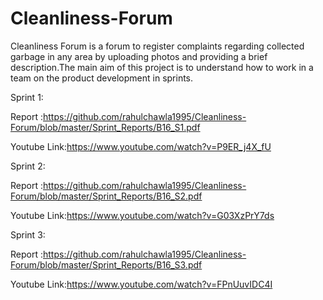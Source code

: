 # Cleanliness-Forum
Cleanliness Forum is a forum to register complaints regarding collected garbage in any area by uploading photos and providing a brief description.The main aim of this project is to understand how to work in a team on the product development in sprints.

Sprint 1:

Report      :https://github.com/rahulchawla1995/Cleanliness-Forum/blob/master/Sprint_Reports/B16_S1.pdf

Youtube Link:https://www.youtube.com/watch?v=P9ER_j4X_fU



Sprint 2:

Report      :https://github.com/rahulchawla1995/Cleanliness-Forum/blob/master/Sprint_Reports/B16_S2.pdf

Youtube Link:https://www.youtube.com/watch?v=G03XzPrY7ds


Sprint 3:

Report      :https://github.com/rahulchawla1995/Cleanliness-Forum/blob/master/Sprint_Reports/B16_S3.pdf

Youtube Link:https://www.youtube.com/watch?v=FPnUuvIDC4I
